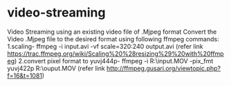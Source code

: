 # video-streaming
Video Streaming using an existing video file of .Mjpeg format 
Convert the Video .Mjpeg file to the desired format using following ffmpeg commands: 1.scaling- ffmpeg -i input.avi -vf scale=320:240 output.avi (refer link https://trac.ffmpeg.org/wiki/Scaling%20%28resizing%29%20with%20ffmpeg) 2.convert pixel format to yuvj444p- ffmpeg -i R:\input.MOV -pix_fmt yuvj422p R:\ouput.MOV (refer link http://ffmpeg.gusari.org/viewtopic.php?f=16&t=1081)

